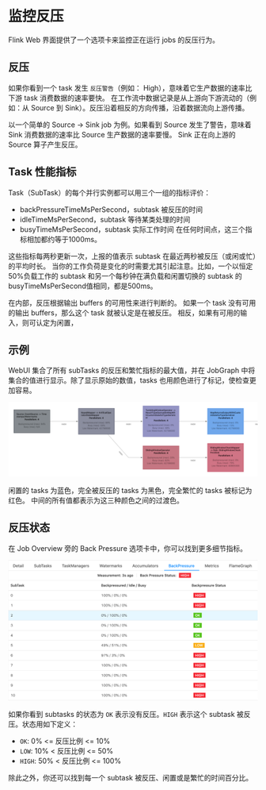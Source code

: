 # 监控反压

Flink Web 界面提供了一个选项卡来监控正在运行 jobs 的反压行为。

## 反压

如果你看到一个 task 发生 `反压警告`（例如： High），意味着它生产数据的速率比下游 task 消费数据的速率要快。
在工作流中数据记录是从上游向下游流动的（例如：从 Source 到 Sink）。反压沿着相反的方向传播，沿着数据流向上游传播。

以一个简单的 Source -> Sink job 为例。如果看到 Source 发生了警告，意味着 Sink 消费数据的速率比 Source 生产数据的速率要慢。
Sink 正在向上游的 Source 算子产生反压。

## Task 性能指标

Task（SubTask）的每个并行实例都可以用三个一组的指标评价：

* backPressureTimeMsPerSecond，subtask 被反压的时间
* idleTimeMsPerSecond，subtask 等待某类处理的时间
* busyTimeMsPerSecond，subtask 实际工作时间 在任何时间点，这三个指标相加都约等于1000ms。

这些指标每两秒更新一次，上报的值表示 subtask 在最近两秒被反压（或闲或忙）的平均时长。 当你的工作负荷是变化的时需要尤其引起注意。比如，一个以恒定50%负载工作的
subtask 和另一个每秒钟在满负载和闲置切换的 subtask 的busyTimeMsPerSecond值相同，都是500ms。

在内部，反压根据输出 buffers 的可用性来进行判断的。 如果一个 task 没有可用的输出 buffers，那么这个 task 就被认定是在被反压。
相反，如果有可用的输入，则可认定为闲置，

## 示例

WebUI 集合了所有 subTasks 的反压和繁忙指标的最大值，并在 JobGraph 中将集合的值进行显示。除了显示原始的数值，tasks
也用颜色进行了标记，使检查更加容易。

![](images/back_pressure_job_graph.png)

闲置的 tasks 为蓝色，完全被反压的 tasks 为黑色，完全繁忙的 tasks 被标记为红色。 中间的所有值都表示为这三种颜色之间的过渡色。

## 反压状态

在 Job Overview 旁的 Back Pressure 选项卡中，你可以找到更多细节指标。

![](images/back_pressure_subtasks.png)

如果你看到 subtasks 的状态为 `OK` 表示没有反压。`HIGH` 表示这个 subtask 被反压。状态用如下定义：

* `OK`: 0% <= 反压比例 <= 10%
* `LOW`: 10% < 反压比例 <= 50%
* `HIGH`: 50% < 反压比例 <= 100%

除此之外，你还可以找到每一个 subtask 被反压、闲置或是繁忙的时间百分比。

